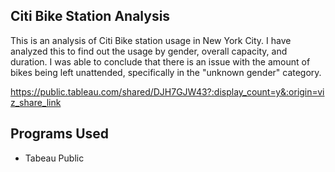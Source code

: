 ## Citi Bike Station Analysis
This is an analysis of Citi Bike station usage in New York City. I have analyzed this to find out the usage by gender, overall capacity, and duration. I was able to conclude that there is an issue with the amount of bikes being left unattended, specifically in the "unknown gender" category.  
  
https://public.tableau.com/shared/DJH7GJW43?:display_count=y&:origin=viz_share_link

## Programs Used
- Tabeau Public
